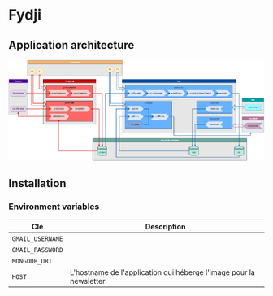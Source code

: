 # Fydji

## Application architecture

![architecture diagram](/Fydji.drawio.png)

## Installation

### Environment variables

| Clé              | Description                                                        |
| ---------------- | ------------------------------------------------------------------ |
| `GMAIL_USERNAME` |
| `GMAIL_PASSWORD` |
| `MONGODB_URI`    |
| `HOST`           | L'hostname de l'application qui héberge l'image pour la newsletter |
